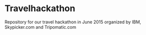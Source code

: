 # Travelhackathon
Repository for our travel hackathon in June 2015 organized by IBM, Skypicker.com and Tripomatic.com
